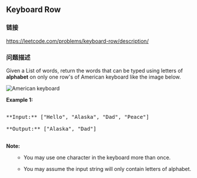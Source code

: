 ## Keyboard Row  
### 链接  
https://leetcode.com/problems/keyboard-row/description/  
### 问题描述
Given a List of words, return the words that can be typed using letters of **alphabet** on only one row's of American keyboard like the image below. 


<img src="/static/images/problemset/keyboard.png"  alt="American keyboard" />


**Example 1:**<br />
<pre>
**Input:** ["Hello", "Alaska", "Dad", "Peace"]
**Output:** ["Alaska", "Dad"]
</pre>


**Note:**<br>
<ol>
- You may use one character in the keyboard more than once.
- You may assume the input string will only contain letters of alphabet.
</ol>

